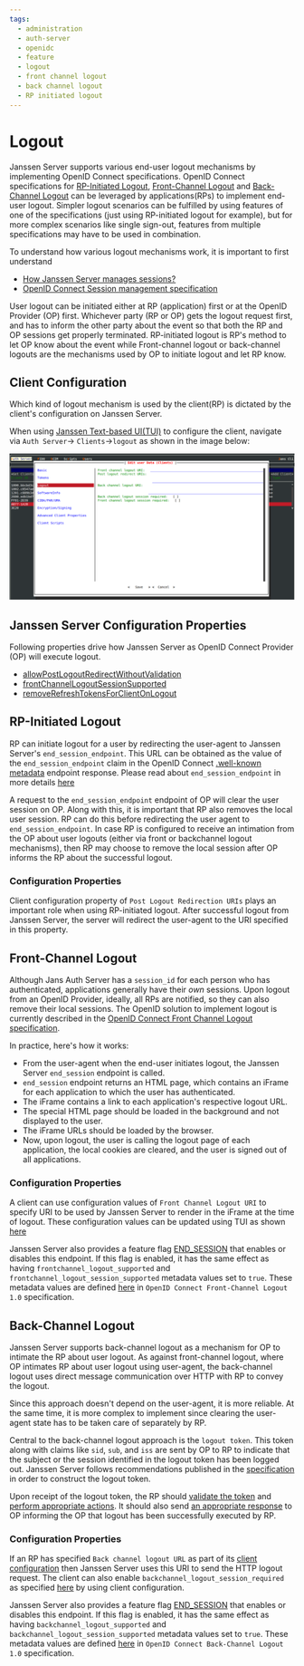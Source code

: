 ```yaml
---
tags:
  - administration
  - auth-server
  - openidc
  - feature
  - logout
  - front channel logout
  - back channel logout
  - RP initiated logout
---
```


# Logout

Janssen Server supports various end-user logout mechanisms by implementing OpenID Connect specifications. OpenID Connect
specifications for [RP-Initiated Logout](https://openid.net/specs/openid-connect-rpinitiated-1_0.html),
[Front-Channel Logout](https://openid.net/specs/openid-connect-frontchannel-1_0.html) and
[Back-Channel Logout](https://openid.net/specs/openid-connect-backchannel-1_0.html) can be leveraged by
applications(RPs) to implement end-user logout. Simpler logout scenarios can be fulfilled by using features of one of the
specifications (just using RP-initiated logout for example), but for more complex scenarios like single sign-out,
features from multiple specifications may have to be used in combination.

To understand how various logout mechanisms work, it is important to first understand

- [How Janssen Server manages sessions?](https://docs.jans.io/v1.0.14/admin/auth-server/session-management/)
- [OpenID Connect Session management specification](https://openid.net/specs/openid-connect-session-1_0.html)

User logout can be initiated either at RP (application) first or at the OpenID Provider (OP) first. Whichever party
(RP or OP) gets the logout request first, and has to inform the other party about the event so that both the RP and OP
sessions get properly terminated. RP-initiated logout is RP's method to let OP know about the event while
Front-channel logout or back-channel logouts are the mechanisms used by OP to initiate logout and let RP know.

## Client Configuration

Which kind of logout mechanism is used by the client(RP) is dictated by the client's configuration on Janssen Server.

When using
[Janssen Text-based UI(TUI)](../../../config-guide/config-tools/jans-tui/README.md) to configure the client, navigate via `Auth Server`->
`Clients`->`logout` as shown in the image below:

![](../../../../assets/image-logout-client-config.png)

## Janssen Server Configuration Properties

Following properties drive how Janssen Server as OpenID Connect Provider (OP) will execute logout.

- [allowPostLogoutRedirectWithoutValidation](../../../reference/json/properties/janssenauthserver-properties.md#allowpostlogoutredirectwithoutvalidation)
- [frontChannelLogoutSessionSupported](../../../reference/json/properties/janssenauthserver-properties.md#frontchannellogoutsessionsupported)
- [removeRefreshTokensForClientOnLogout](../../../reference/json/properties/janssenauthserver-properties.md#removerefreshtokensforclientonlogout)

## RP-Initiated Logout

RP can initiate logout for a user by redirecting the user-agent to Janssen Server's `end_session_endpoint`. This URL can be
obtained as the value of the `end_session_endpoint` claim in the OpenID Connect
[.well-known metadata](../../endpoints/configuration.md) endpoint response. Please read about `end_session_endpoint` in
more details [here](../../endpoints/end-session.md)

A request to the `end_session_endpoint` endpoint of OP will clear the user session on OP. Along with this, it is important
that RP also removes the local user session. RP can do this before redirecting the user agent to `end_session_endpoint`. In
case RP is configured to receive an intimation from the OP about user logouts
(either via front or backchannel logout mechanisms), then RP may choose to remove the local session after OP informs
the RP about the successful logout.

### Configuration Properties

Client configuration property of `Post Logout Redirection URIs` plays an important role when using RP-initiated logout.
After successful logout from Janssen Server, the server will redirect the user-agent to the URI specified in this property.

## Front-Channel Logout

Although Jans Auth Server has a `session_id` for each person who has authenticated,
applications generally have their *own* sessions. Upon logout from an OpenID Provider, ideally, all RPs are notified,
so they can also remove their local sessions. The OpenID solution to implement logout is currently described in
the [OpenID Connect Front Channel Logout specification](http://openid.net/specs/openid-connect-frontchannel-1_0.html).

In practice, here's how it works:

- From the user-agent when the end-user initiates logout, the Janssen Server `end_session` endpoint is called.
- `end_session` endpoint returns an HTML page, which contains an iFrame for each application to
  which the user has authenticated.
- The iFrame contains a link to each application's respective logout URL.
- The special HTML page should be loaded in the background and not displayed to the user.
- The iFrame URLs should be loaded by the browser.
- Now, upon logout, the user is calling the logout page of each application, the local cookies are cleared,
  and the user is signed out of all applications.

### Configuration Properties

A client can use configuration values of `Front Channel Logout URI` to specify URI to be used by Janssen Server to
render in the iFrame at the time of logout. These
configuration values can be updated using TUI as shown [here](#client-configuration)

Janssen Server also provides a feature flag
[END_SESSION](../../../reference/json/feature-flags/janssenauthserver-feature-flags.md#end_session)
that enables or disables this endpoint. If this flag is enabled, it has the same effect as having
`frontchannel_logout_supported` and `frontchannel_logout_session_supported` metadata values set to `true`. These
metadata values are defined [here](https://openid.net/specs/openid-connect-frontchannel-1_0.html#OPLogout) in
`OpenID Connect Front-Channel Logout 1.0` specification.

## Back-Channel Logout

Janssen Server supports back-channel logout as a mechanism for OP to intimate the RP about user logout. As against
front-channel logout, where OP intimates RP about user logout using user-agent, the back-channel logout uses
direct message communication over HTTP with RP to convey the logout.

Since this approach doesn't depend on the user-agent, it is more reliable. At the same time, it is more complex to implement
since clearing the user-agent state has to be taken care of separately by RP.

Central to the back-channel logout approach is the `logout token`. This token along with claims like `sid`, `sub`, and `iss`
are sent by OP to RP to indicate that the subject or the session identified in the logout token has been logged out.
Janssen Server follows recommendations published in the
[specification](https://openid.net/specs/openid-connect-backchannel-1_0.html#LogoutToken) in order to construct the
logout token.

Upon receipt of the logout token, the RP should
[validate the token](https://openid.net/specs/openid-connect-backchannel-1_0.html#Validation) and
[perform appropriate actions](https://openid.net/specs/openid-connect-backchannel-1_0.html#BCActions). It should also
send
[an appropriate response](https://openid.net/specs/openid-connect-backchannel-1_0.html#BCResponse) to OP informing the
OP that logout has been successfully executed by RP.

### Configuration Properties

If an RP has specified `Back channel logout URL` as part of its [client configuration](#client-configuration) then
Janssen Server uses this URI to send the HTTP logout request. The client can also enable
`backchannel_logout_session_required` as specified
[here](https://openid.net/specs/openid-connect-backchannel-1_0.html#BCRegistration) by using client configuration.

Janssen Server also provides a feature flag
[END_SESSION](../../../reference/json/feature-flags/janssenauthserver-feature-flags.md#end_session)
that enables or disables this endpoint. If this flag is enabled, it has the same effect as having
`backchannel_logout_supported` and `backchannel_logout_session_supported` metadata values set to `true`. These
metadata values are defined [here](https://openid.net/specs/openid-connect-backchannel-1_0.html#BCSupport) in
`OpenID Connect Back-Channel Logout 1.0` specification.